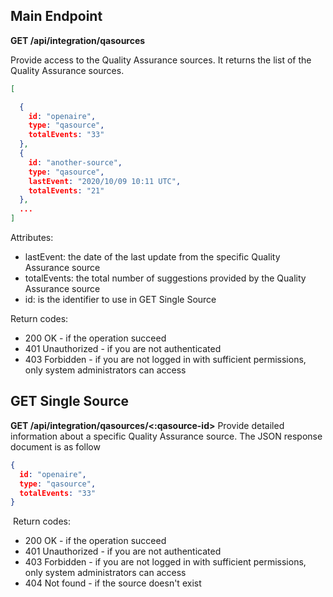 ## Main Endpoint
**GET /api/integration/qasources**

Provide access to the Quality Assurance sources. It returns the list of the Quality Assurance sources.

```json
[

  {
    id: "openaire",
    type: "qasource",
    totalEvents: "33"
  },
  {
    id: "another-source",
    type: "qasource",
    lastEvent: "2020/10/09 10:11 UTC",
    totalEvents: "21"
  },
  ...
]
```
Attributes:
* lastEvent: the date of the last update from the specific Quality Assurance source
* totalEvents: the total number of suggestions provided by the Quality Assurance source
* id: is the identifier to use in GET Single Source

Return codes:
* 200 OK - if the operation succeed
* 401 Unauthorized - if you are not authenticated
* 403 Forbidden - if you are not logged in with sufficient permissions, only system administrators can access

## GET Single Source
**GET /api/integration/qasources/<:qasource-id>**
​
Provide detailed information about a specific Quality Assurance source. The JSON response document is as follow
​
```json
{
  id: "openaire",
  type: "qasource",
  totalEvents: "33"
}
 ```
​
Return codes:
* 200 OK - if the operation succeed
* 401 Unauthorized - if you are not authenticated
* 403 Forbidden - if you are not logged in with sufficient permissions, only system administrators can access
* 404 Not found - if the source doesn't exist
